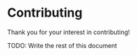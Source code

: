 # Contributing

Thank you for your interest in contributing!

TODO: Write the rest of this document

